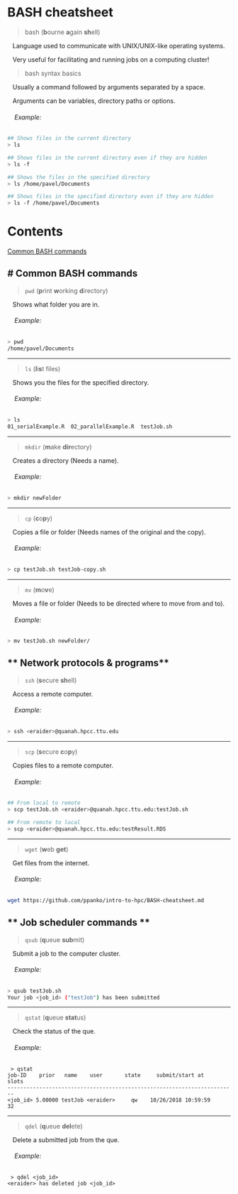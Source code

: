 # BASH cheatsheet 

> bash (**b**ourne **a**gain **sh**ell) 

&nbsp;&nbsp;&nbsp;Language used to communicate with UNIX/UNIX-like operating systems.

&nbsp;&nbsp;&nbsp;Very useful for facilitating and running jobs on a computing cluster! 

> bash syntax basics 

&nbsp;&nbsp;&nbsp;Usually a command followed by arguments separated by a space.

&nbsp;&nbsp;&nbsp;Arguments can be variables, directory paths or options.  

###### &nbsp;&nbsp;&nbsp;&nbsp;Example:

```bash
## Shows files in the current directory
> ls 

## Shows files in the current directory even if they are hidden
> ls -f

## Shows the files in the specified directory
> ls /home/pavel/Documents

## Shows files in the specified directory even if they are hidden
> ls -f /home/pavel/Documents

```
# Contents
[Common BASH commands](#common-bash-commands)

## # Common BASH commands

> `pwd` (**p**rint **w**orking **d**irectory)

&nbsp;&nbsp;&nbsp;Shows what folder you are in.

###### &nbsp;&nbsp;&nbsp;&nbsp;Example:

```bash
> pwd
/home/pavel/Documents
```
***

> `ls` (**l**i**s**t files)

&nbsp;&nbsp;&nbsp;Shows you the files for the specified directory.

###### &nbsp;&nbsp;&nbsp;&nbsp;Example:
```bash
> ls
01_serialExample.R  02_parallelExample.R  testJob.sh
```
***
> `mkdir` (**m**ake **dir**ectory)

&nbsp;&nbsp;&nbsp;Creates a directory (Needs a name).

###### &nbsp;&nbsp;&nbsp;&nbsp;Example:
```bash
> mkdir newFolder
```
***
> `cp` (**c**o**p**y)

&nbsp;&nbsp;&nbsp;Copies a file or folder (Needs names of the original and the copy). 

###### &nbsp;&nbsp;&nbsp;&nbsp;Example:
```bash
> cp testJob.sh testJob-copy.sh 
```
***
> `mv` (**m**o**v**e)

&nbsp;&nbsp;&nbsp;Moves a file or folder (Needs to be directed where to move from and to). 

###### &nbsp;&nbsp;&nbsp;&nbsp;Example:
```bash
> mv testJob.sh newFolder/
```

## ** Network protocols & programs**

> `ssh` (**s**ecure **sh**ell)

&nbsp;&nbsp;&nbsp;Access a remote computer.

###### &nbsp;&nbsp;&nbsp;&nbsp;Example:
```bash
> ssh <eraider>@quanah.hpcc.ttu.edu
```
***
> `scp` (**s**ecure **c**o**p**y)

&nbsp;&nbsp;&nbsp;Copies files to a remote computer.

###### &nbsp;&nbsp;&nbsp;&nbsp;Example:
```bash
## From local to remote 
> scp testJob.sh <eraider>@quanah.hpcc.ttu.edu:testJob.sh

## From remote to local
> scp <eraider>@quanah.hpcc.ttu.edu:testResult.RDS
```
***
> `wget` (**w**eb **get**)

&nbsp;&nbsp;&nbsp;Get files from the internet.

###### &nbsp;&nbsp;&nbsp;&nbsp;Example:
```bash
wget https://github.com/ppanko/intro-to-hpc/BASH-cheatsheet.md
```
## ** Job scheduler commands **

> `qsub` (**q**ueue **sub**mit)

&nbsp;&nbsp;&nbsp;Submit a job to the computer cluster. 

###### &nbsp;&nbsp;&nbsp;&nbsp;Example:
```bash
> qsub testJob.sh
Your job <job_id> ("testJob") has been submitted
```
***
> `qstat` (**q**ueue **stat**us)

&nbsp;&nbsp;&nbsp;Check the status of the que. 

###### &nbsp;&nbsp;&nbsp;&nbsp;Example:
```bashx
 > qstat
job-ID    prior   name    user       state     submit/start at      slots 
------------------------------------------------------------------------
<job_id> 5.00000 testJob <eraider>     qw    10/26/2018 10:59:59       32        

```
***
> `qdel` (**q**ueue **del**ete)

&nbsp;&nbsp;&nbsp;Delete a submitted job from the que.  

###### &nbsp;&nbsp;&nbsp;&nbsp;Example:
```bashx
 > qdel <job_id>
<eraider> has deleted job <job_id> 
```







